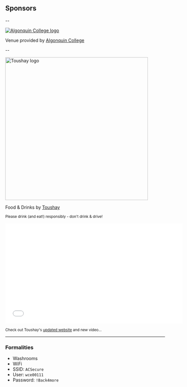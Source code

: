 ## Sponsors

--

[![Algonquin College logo](../../img/sponsors/algonquin-college.jpg)](http://www.algonquincollege.com/)

Venue provided by [Algonquin College](http://www.algonquincollege.com/)

--

<a href="http://www.toushay.com/">
	<img src="../../img/sponsors/toushay-logo.png" width="450px" alt="Toushay logo"/>
</a>

Food & Drinks by [Toushay](http://www.toushay.com/)

<small>Please drink (and eat!) responsibly - don't drink & drive!</small>


<iframe width="560" height="315" src="//www.youtube.com/embed/IpLL3WPE2QE?rel=0&amp;showinfo=0" frameborder="0" allowfullscreen></iframe>

<small>Check out Toushay's [updated website](http://www.toushay.com/) and new video...</small>

---

### Formalities

- Washrooms
- WiFi
 - SSID: ``ACSecure``
 - User: ``wce00111``
 - Password: ``!Back4more``